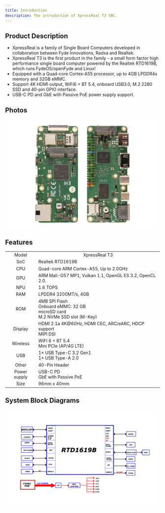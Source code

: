 ```yaml
---
title: Introduction
description: The introduction of XpressReal T3 SBC.
---
```


## Product Description

- XpressReal is a family of Single Board Computers developed in collaboration between Fyde Innovations, Radxa and Realtek.
- XpressReal T3 is the first product in the family - a small form factor high performance single board computer powered by the Realtek RTD1619B, which runs FydeOS/openFyde and Linux!
- Equipped with a Quad-core Cortex-A55 processor, up to 4GB LPDDR4x memory and 32GB eMMC.
- Support 4K HDMI output, WiFi6 + BT 5.4, onboard USB3.0, M.2 2280 SSD and 40-pin GPIO interface.
- USB-C PD and GbE with Passive PoE power supply support. 

## Photos

![XpressReal T3 Hardware Interface](../../../assets/xpressreal-photo.webp)

## Features

<table>
    <tr>
        <td align="center">Model</td>
        <td align="center">XpressReal T3</td>
    </tr>
    <tr>
        <td align="center">SoC</td>
        <td colspan="2" align="left">Realtek RTD1619B</td>
    </tr>
    <tr>
        <td align="center">CPU</td>
        <td colspan="2" align="left">Quad-core ARM Cortex-A55, Up to 2.0GHz</td>
    </tr>
    <tr>
        <td align="center">GPU</td>
        <td colspan="2" align="left">ARM Mali-G57 MP1, Vulkan 1.1, OpenGL ES 3.2, OpenCL 2.0.</td>
    </tr>
    <tr>
        <td align="center">NPU</td>
        <td colspan="2" align="left">1.6 TOPS</td>
    </tr>
    <tr>
        <td align="center">RAM</td>
        <td colspan="2" align="left">LPDDR4 3200MT/s, 4GB</td>
    </tr>
    <tr>
        <td align="center">ROM</td>
        <td colspan="2" align="left">
            4MB SPI Flash<br/>
            Onboard eMMC: 32 GB<br/>
            microSD card<br/>
            M.2 NVMe SSD slot (M-Key)
        </td>
    </tr>
    <tr>
        <td align="center">Display</td>
        <td colspan="2" align="left">HDMI 2.1a 4K@60Hz, HDMI CEC, ARC/eARC, HDCP support<br/>MIPI DSI</td>
    </tr>
    <tr>
        <td align="center">Wireless</td>
        <td colspan="2" align="left">WIFI 6 + BT 5.4<br/>Mini PCIe (AP/4G LTE)</td>
    </tr>
    <tr>
        <td align="center">USB</td>
        <td colspan="2" align="left">1× USB Type-C 3.2 Gen1<br/>1× USB Type-A 2.0</td>
    </tr>
    <tr>
        <td align="center">Other</td>
        <td colspan="2" align="left">40-Pin Header</td>
    </tr>
    <tr>
        <td align="center">Power supply</td>
        <td colspan="2" align="left">
            USB-C PD<br/>
            GbE with Passive PoE
        </td>
    </tr>
    <tr>
        <td align="center">Size</td>
        <td colspan="2" align="left">96mm x 40mm</td>
    </tr>
</table>

## System Block Diagrams

![xpressreal-block-diagram](../../../assets/block-diagram.webp)

